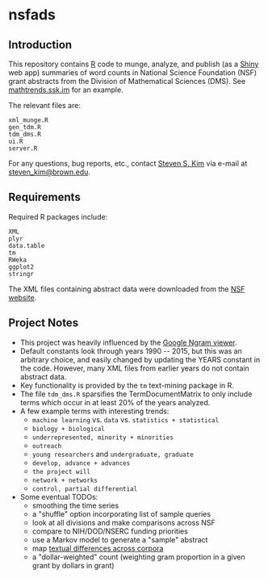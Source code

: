 # nsfads

## Introduction

This repository contains [R](https://www.r-project.org) code to munge, analyze, and publish (as a [Shiny](http://shiny.rstudio.com) web app) summaries of word counts in National Science Foundation (NSF) grant abstracts from the Division of Mathematical Sciences (DMS). See  [mathtrends.ssk.im](http://mathtrends.ssk.im) for an example.

The relevant files are:

    xml_munge.R
    gen_tdm.R
    tdm_dms.R
    ui.R
    server.R

For any questions, bug reports, etc., contact [Steven S. Kim](http://ssk.im) via e-mail at [steven_kim@brown.edu](mailto:steven_kim@brown.edu).

## Requirements

Required R packages include:

    XML
    plyr
    data.table
    tm
    RWeka
    ggplot2
    stringr

The XML files containing abstract data were downloaded from the [NSF website](https://www.nsf.gov/awardsearch/download.jsp).

## Project Notes

* This project was heavily influenced by the [Google Ngram viewer](https://books.google.com/ngrams).
* Default constants look through years 1990 -- 2015, but this was an arbitrary choice, and easily changed by updating the YEARS constant in the code. However, many XML files from earlier years do not contain abstract data.
* Key functionality is provided by the `tm` text-mining package in R.
* The file `tdm_dms.R` sparsifies the TermDocumentMatrix to only include terms which occur in at least 20% of the years analyzed.
* A few example terms with interesting trends:
   - `machine learning` vs. `data` vs. `statistics + statistical`
   - `biology + biological`
   - `underrepresented, minority + minorities`
   - `outreach`
   - `young researchers` and `undergraduate, graduate`
   - `develop, advance + advances`
   - `the project will`
   - `network + networks`
   - `control, partial differential`
* Some eventual TODOs:
   - smoothing the time series
   - a "shuffle" option incorporating list of sample queries
   - look at all divisions and make comparisons across NSF
   - compare to NIH/DOD/NSERC funding priorities
   - use a Markov model to generate a "sample" abstract
   - map [textual differences across corpora](http://blog.rolffredheim.com/2013/02/mapping-significant-textual-differences.html)
   - a "dollar-weighted" count (weighting gram proportion in a given grant by dollars in grant)
